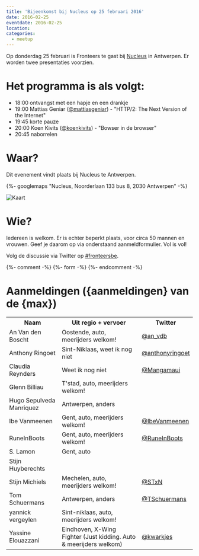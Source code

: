 ```yaml
---
title: 'Bijeenkomst bij Nucleus op 25 februari 2016'
date: 2016-02-25
eventdate: 2016-02-25
location:
categories:
  - meetup
---
```


Op donderdag 25 februari is Fronteers te gast bij [Nucleus](http://nucleus.be/) in Antwerpen. Er worden twee presentaties voorzien.

# Het programma is als volgt:

- 18:00 ontvangst met een hapje en een drankje
- 19:00 Mattias Geniar ([@mattiasgeniar](https://github.com/mattiasgeniar)) - "HTTP/2: The Next Version of the Internet"
- 19:45 korte pauze
- 20:00 Koen Kivits ([@koenkivits](https://github.com/koenkivits)) - "Bowser in de browser"
- 20:45 naborrelen

# Waar?

Dit evenement vindt plaats bij Nucleus te Antwerpen.

{%- googlemaps "Nucleus, Noorderlaan 133 bus 8, 2030 Antwerpen" -%}

![Kaart](/_img/bijeenkomsten/07041d7c-9296-11e5-8a78-ebe57f367ebe.png)

# Wie?

Iedereen is welkom. Er is echter beperkt plaats, voor circa 50 mannen en vrouwen. Geef je daarom op via onderstaand aanmeldformulier. Vol is vol!

Volg de discussie via Twitter op [#fronteersbe](https://twitter.com/search?q=%23fronteersbe).

{%- comment -%}
{%- form -%}
{%- endcomment -%}

# Aanmeldingen ({aanmeldingen} van de {max})

<table>
<tr>
<th>Naam</th>
<th>Uit regio + vervoer</th>
<th>Twitter</th>
</tr>
<tr>
<td>An Van den Boscht</td>
<td>Oostende, auto, meerijders welkom!</td>
<td><a href="https://twitter.com/an_vdb" rel="nofollow">@an_vdb</a></td>
</tr>
<tr>
<td>Anthony Ringoet</td>
<td>Sint-Niklaas, weet ik nog niet</td>
<td><a href="https://twitter.com/anthonyringoet" rel="nofollow">@anthonyringoet</a></td>
</tr>
<tr>
<td>Claudia Reynders</td>
<td>Weet ik nog niet</td>
<td><a href="https://twitter.com/Mangamaui" rel="nofollow">@Mangamaui</a></td>
</tr>
<tr>
<td>Glenn Billiau</td>
<td>T'stad, auto, meerijders welkom!</td>
<td></td>
</tr>
<tr>
<td>Hugo Sepulveda Manriquez</td>
<td>Antwerpen, anders</td>
<td></td>
</tr>
<tr>
<td>Ibe Vanmeenen</td>
<td>Gent, auto, meerijders welkom!</td>
<td><a href="https://twitter.com/IbeVanmeenen" rel="nofollow">@IbeVanmeenen</a></td>
</tr>
<tr>
<td>RuneInBoots</td>
<td>Gent, auto, meerijders welkom!</td>
<td><a href="https://twitter.com/RuneInBoots" rel="nofollow">@RuneInBoots</a></td>
</tr>
<tr>
<td>S. Lamon</td>
<td>Gent, auto</td>
<td></td>
</tr>
<tr>
<td>Stijn Huyberechts</td>
<td></td>
<td></td>
</tr>
<tr>
<td>Stijn Michiels</td>
<td>Mechelen, auto, meerijders welkom!</td>
<td><a href="https://twitter.com/STxN" rel="nofollow">@STxN</a></td>
</tr>
<tr>
<td>Tom Schuermans</td>
<td>Antwerpen, anders</td>
<td><a href="https://twitter.com/TSchuermans" rel="nofollow">@TSchuermans</a></td>
</tr>
<tr>
<td>yannick vergeylen</td>
<td>Sint-niklaas, auto, meerijders welkom!</td>
<td></td>
</tr>
<tr>
<td>Yassine Elouazzani</td>
<td>Eindhoven, X-Wing Fighter (Just kidding. Auto &amp; meerijders welkom)</td>
<td><a href="https://twitter.com/kwarkjes" rel="nofollow">@kwarkjes</a></td>
</tr>
</table>
